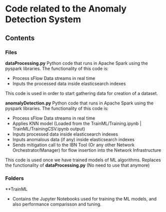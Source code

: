 # Code related to the Anomaly Detection System
## Contents
### Files
**dataProcessing.py**
Python code that runs in Apache Spark using the pyspark libraries. The functionality of this code is:
* Process sFlow Data streams in real time
* Inputs the processed data inside elasticsearch indexes

This code is used in order to start gathering data for creation of a dataset. 

**anomalyDetection.py**
Python code that runs in Apache Spark using the pyspark libraries. The functionality of this code is:
* Process sFlow Data streams in real time
* Applies KNN model (Loaded from the TrainML/Training.ipynb | TrainML/TrainingCSV.ipynb output)
* Inputs processed data inside elasticsearch indexes
* Inputs anomalous data (if any) inside elasticsearch indexes
* Sends mitigation call to the IBN Tool (Or any other Network Orchestrator/Manager) for flow insertion into the Network Infrastructure

This code is used once we have trained models of ML algorithms. Replaces the functionality of  **dataProcessing.py** (No need to use that anymore)

### Folders
**TrainML

* Contains the Jupyter Notebooks used for training the ML models, and also performance comparisson and tuning.
